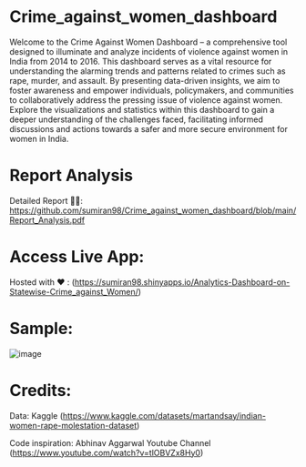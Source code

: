 # Crime_against_women_dashboard
Welcome to the Crime Against Women Dashboard – a comprehensive tool designed to illuminate and analyze incidents of violence against women in India from 2014 to 2016. This dashboard serves as a vital resource for understanding the alarming trends and patterns related to crimes such as rape, murder, and assault. By presenting data-driven insights, we aim to foster awareness and empower individuals, policymakers, and communities to collaboratively address the pressing issue of violence against women. Explore the visualizations and statistics within this dashboard to gain a deeper understanding of the challenges faced, facilitating informed discussions and actions towards a safer and more secure environment for women in India.

# Report Analysis
Detailed Report 📑📝: https://github.com/sumiran98/Crime_against_women_dashboard/blob/main/Report_Analysis.pdf

# Access Live App:
Hosted with ❤️ : (https://sumiran98.shinyapps.io/Analytics-Dashboard-on-Statewise-Crime_against_Women/)

# Sample:
![image](https://github.com/sumiran98/Crime_against_women_dashboard/assets/63390824/60e843a5-e372-4c8e-b5ad-c78cd19bb440)


# Credits: 
Data: Kaggle (https://www.kaggle.com/datasets/martandsay/indian-women-rape-molestation-dataset)

Code inspiration: Abhinav Aggarwal Youtube Channel (https://www.youtube.com/watch?v=tlOBVZx8Hy0)

